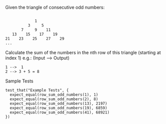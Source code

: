 Given the triangle of consecutive odd numbers:
```

             1
          3     5
       7     9    11
   13    15    17    19
21    23    25    27    29
...
```

Calculate the sum of the numbers in the nth row of this triangle (starting at index 1) e.g.: (Input --> Output)

```
1 -->  1
2 --> 3 + 5 = 8
```
Sample Tests

```
test_that("Example Tests", {
  expect_equal(row_sum_odd_numbers(1), 1)
  expect_equal(row_sum_odd_numbers(2), 8)
  expect_equal(row_sum_odd_numbers(13), 2197)
  expect_equal(row_sum_odd_numbers(19), 6859)
  expect_equal(row_sum_odd_numbers(41), 68921)
})
```

